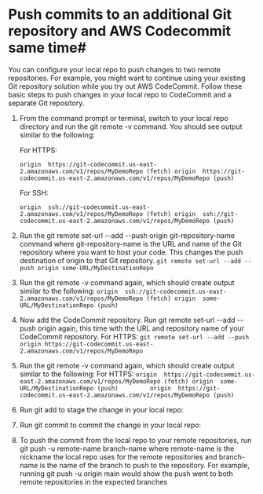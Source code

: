 # Push commits to an additional Git repository and AWS Codecommit same time#

You can configure your local repo to push changes to two remote repositories. For example, you might want to continue using your existing Git repository solution while you try out AWS CodeCommit. Follow these basic steps to push changes in your local repo to CodeCommit and a separate Git repository.

1. From the command prompt or terminal, switch to your local repo directory and run the git remote -v command. You should see output similar to the following:

   For HTTPS:
   
   `
   origin  https://git-codecommit.us-east-2.amazonaws.com/v1/repos/MyDemoRepo (fetch)
   origin  https://git-codecommit.us-east-2.amazonaws.com/v1/repos/MyDemoRepo (push)
   `     
   
   For SSH:
   
   `
   origin  ssh://git-codecommit.us-east-2.amazonaws.com/v1/repos/MyDemoRepo (fetch)
   origin  ssh://git-codecommit.us-east-2.amazonaws.com/v1/repos/MyDemoRepo (push)
   `
   
 2. Run the git remote set-url --add --push origin git-repository-name command where git-repository-name is the URL and name of the Git repository where you want to host your code. This changes the push destination of origin to that Git repository.
    `git remote set-url --add --push origin some-URL/MyDestinationRepo`
    
 3. Run the git remote -v command again, which should create output similar to the following:
    `
    origin  ssh://git-codecommit.us-east-2.amazonaws.com/v1/repos/MyDemoRepo (fetch)
    origin  some-URL/MyDestinationRepo (push)
    `
    
 4. Now add the CodeCommit repository. Run git remote set-url --add --push origin again, this time with the URL and repository name of your CodeCommit repository.
    For HTTPS:
     `git remote set-url --add --push origin https://git-codecommit.us-east-2.amazonaws.com/v1/repos/MyDemoRepo`
     
 5. Run the git remote -v command again, which should create output similar to the following:
    For HTTPS: 
    `
    origin  https://git-codecommit.us-east-2.amazonaws.com/v1/repos/MyDemoRepo (fetch)
    origin  some-URL/MyDestinationRepo (push)        
    origin  https://git-codecommit.us-east-2.amazonaws.com/v1/repos/MyDemoRepo (push)      
    `
6. Run git add to stage the change in your local repo:
7. Run git commit to commit the change in your local repo:
8. To push the commit from the local repo to your remote repositories, run git push -u remote-name branch-name where remote-name is the nickname the local repo uses for the remote repositories and branch-name is the name of the branch to push to the repository. For example, running git push -u origin main would show the push went to both remote repositories in the expected branches
